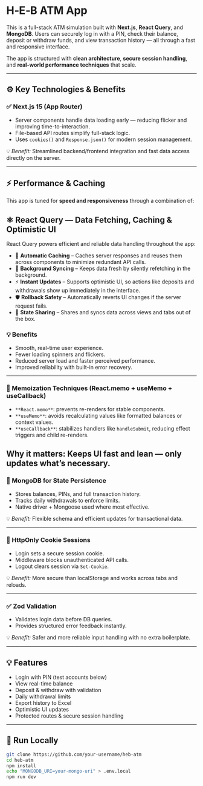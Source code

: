 # H‑E‑B ATM App

This is a full-stack ATM simulation built with **Next.js**, **React Query**, and **MongoDB**. Users can securely log in with a PIN, check their balance, deposit or withdraw funds, and view transaction history — all through a fast and responsive interface.

The app is structured with **clean architecture**, **secure session handling**, and **real-world performance techniques** that scale.

---

## ⚙️ Key Technologies & Benefits

### ✅ Next.js 15 (App Router)
- Server components handle data loading early — reducing flicker and improving time-to-interaction.
- File-based API routes simplify full-stack logic.
- Uses `cookies()` and `Response.json()` for modern session management.

💡 *Benefit:* Streamlined backend/frontend integration and fast data access directly on the server.

---
## ⚡ Performance & Caching

This app is tuned for **speed and responsiveness** through a combination of:



## ⚛️ React Query — Data Fetching, Caching & Optimistic UI

React Query powers efficient and reliable data handling throughout the app:

- 🔄 **Automatic Caching** – Caches server responses and reuses them across components to minimize redundant API calls.
- 🔁 **Background Syncing** – Keeps data fresh by silently refetching in the background.
- ⚡ **Instant Updates** – Supports optimistic UI, so actions like deposits and withdrawals show up immediately in the interface.
- 🛡️ **Rollback Safety** – Automatically reverts UI changes if the server request fails.
- 🔗 **State Sharing** – Shares and syncs data across views and tabs out of the box.

### 💡 Benefits
- Smooth, real-time user experience.
- Fewer loading spinners and flickers.
- Reduced server load and faster perceived performance.
- Improved reliability with built-in error recovery.


---

### 🧠 Memoization Techniques (React.memo + useMemo + useCallback)

- `**React.memo**`: prevents re-renders for stable components.
- `**useMemo**`: avoids recalculating values like formatted balances or context values.
- `**useCallback**`: stabilizes handlers like `handleSubmit`, reducing effect triggers and child re-renders.

**Why it matters**: Keeps UI fast and lean — only updates what’s necessary.
---

### 🧾 MongoDB for State Persistence
- Stores balances, PINs, and full transaction history.
- Tracks daily withdrawals to enforce limits.
- Native driver + Mongoose used where most effective.

💡 *Benefit:* Flexible schema and efficient updates for transactional data.

---

### 🔐 HttpOnly Cookie Sessions
- Login sets a secure session cookie.
- Middleware blocks unauthenticated API calls.
- Logout clears session via `Set-Cookie`.

💡 *Benefit:* More secure than localStorage and works across tabs and reloads.

---

### ✅ Zod Validation
- Validates login data before DB queries.
- Provides structured error feedback instantly.

💡 *Benefit:* Safer and more reliable input handling with no extra boilerplate.

---

## 💡 Features

- Login with PIN (test accounts below)
- View real-time balance
- Deposit & withdraw with validation
- Daily withdrawal limits
- Export history to Excel
- Optimistic UI updates
- Protected routes & secure session handling

---

## 🧪 Run Locally

```bash
git clone https://github.com/your-username/heb-atm
cd heb-atm
npm install
echo "MONGODB_URI=your-mongo-uri" > .env.local
npm run dev
